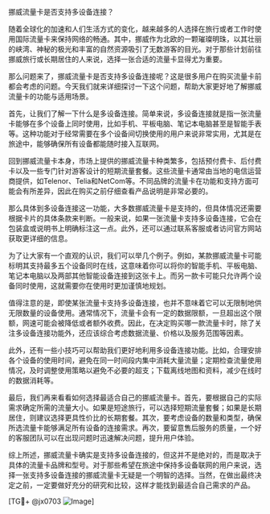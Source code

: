 挪威流量卡是否支持多设备连接？

随着全球化的加速和人们生活方式的变化，越来越多的人选择在旅行或者工作时使用国际流量卡来保持网络的畅通。其中，挪威作为北欧的一颗璀璨明珠，以其壮丽的峡湾、神秘的极光和丰富的自然资源吸引了无数游客的目光。对于那些计划前往挪威旅行或长期居住的人来说，选择一张合适的流量卡显得尤为重要。

那么问题来了，挪威流量卡是否支持多设备连接呢？这是很多用户在购买流量卡前都会考虑的问题。今天我们就来详细探讨一下这个问题，帮助大家更好地了解挪威流量卡的功能与适用场景。

首先，让我们了解一下什么是多设备连接。简单来说，多设备连接就是指一张流量卡能够在多个设备上同时使用，比如手机、平板电脑、笔记本电脑甚至是智能手表等。这种功能对于经常需要在多个设备间切换使用的用户来说非常实用，尤其是在旅途中，能够确保所有设备都能随时接入互联网。

回到挪威流量卡本身，市场上提供的挪威流量卡种类繁多，包括预付费卡、后付费卡以及一些专门针对游客设计的短期流量套餐。这些流量卡通常由当地的电信运营商提供，如Telenor、Telia和NetCom等。不同品牌的流量卡在功能和支持方面可能会有所差异，因此在购买之前仔细查看产品说明是非常必要的。

那么具体到多设备连接这一功能，大多数挪威流量卡是支持的，但具体情况还需要根据卡片的具体条款来判断。一般来说，如果一张流量卡支持多设备连接，它会在包装盒或说明书上明确标注这一点。此外，还可以通过联系客服或者访问官方网站获取更详细的信息。

为了让大家有一个直观的认识，我们可以举几个例子。例如，某款挪威流量卡可能标明其支持最多五个设备同时在线，这意味着你可以将你的智能手机、平板电脑、笔记本电脑以及两部其他智能设备连接到这张卡上。而另一款卡可能只允许两个设备同时使用，这就需要你在使用时更加谨慎地规划。

值得注意的是，即使某张流量卡支持多设备连接，也并不意味着它可以无限制地供无限数量的设备使用。通常情况下，流量卡会有一定的数据限额，一旦超出这个限额，网速可能会被降低或者额外收费。因此，在决定购买哪一款流量卡时，除了关注多设备连接功能外，还应该综合考虑数据流量、价格以及服务范围等因素。

此外，还有一些小技巧可以帮助我们更好地利用多设备连接功能。比如，合理安排各个设备的使用时间，避免在同一时间段内集中消耗大量流量；定期检查流量使用情况，及时调整使用策略以避免不必要的超支；下载离线地图和资料，减少在线时的数据消耗等。

最后，我们再来看看如何选择最适合自己的挪威流量卡。首先，要根据自己的实际需求确定所需的流量大小。如果是短途旅行，可以选择短期流量套餐；如果是长期居住，则建议选择更具性价比的长期套餐。其次，要考虑设备的数量和类型，确保所选流量卡能够满足所有设备的连接需求。再次，要留意售后服务的质量，一个好的客服团队可以在出现问题时迅速解决问题，提升用户体验。

综上所述，挪威流量卡确实是支持多设备连接的，但这并不是绝对的，而是取决于具体的流量卡品牌和型号。对于那些希望在旅途中保持多设备联网的用户来说，选择一张支持多设备连接的挪威流量卡无疑是一个明智的选择。当然，在做出最终决定之前，一定要做好充分的研究和比较，这样才能找到最适合自己需求的产品。

[TG💪+ @jx0703 ![Image](https://github.com/user-attachments/assets/dbca1d08-cadb-493c-b0ec-ad6f7a83f270)]